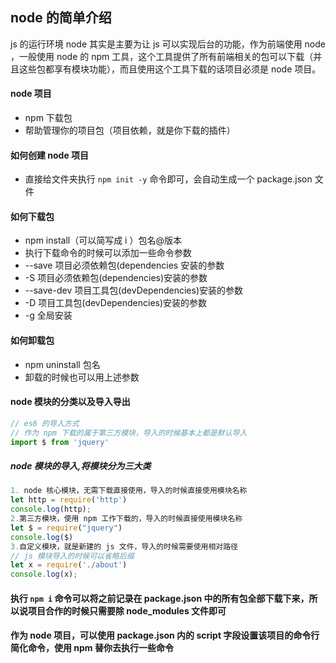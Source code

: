 ## node 的简单介绍

js 的运行环境
node 其实是主要为让 js 可以实现后台的功能，作为前端使用 node ，一般使用 node 的 npm 工具，这个工具提供了所有前端相关的包可以下载（并且这些包都享有模块功能），而且使用这个工具下载的话项目必须是 node 项目。

#### node 项目

- npm 下载包
- 帮助管理你的项目包（项目依赖，就是你下载的插件）

#### 如何创建 node 项目

- 直接给文件夹执行 `npm init -y` 命令即可，会自动生成一个 package.json 文件

#### 如何下载包

- npm install（可以简写成 i ）包名@版本
- 执行下载命令的时候可以添加一些命令参数
- --save 项目必须依赖包(dependencies 安装的参数
- -S 项目必须依赖包(dependencies)安装的参数
- --save-dev 项目工具包(devDependencies)安装的参数
- -D 项目工具包(devDependencies)安装的参数
- -g 全局安装

#### 如何卸载包

- npm uninstall 包名
- 卸载的时候也可以用上述参数

#### node 模块的分类以及导入导出
```js
// es6 的导入方式
// 作为 npm 下载的属于第三方模块，导入的时候基本上都是默认导入
import $ from 'jquery'
```
##### node 模块的导入,将模块分为三大类
```js
1. node 核心模块，无需下载直接使用，导入的时候直接使用模块名称
let http = require('http')
console.log(http);
2.第三方模块，使用 npm 工作下载的，导入的时候直接使用模块名称
let $ = require("jquery")
console.log($)
3.自定义模块，就是新建的 js 文件，导入的时候需要使用相对路径
// js 模块导入的时候可以省略后缀
let x = require('./about')
console.log(x);
```

#### 执行 `npm i` 命令可以将之前记录在 package.json 中的所有包全部下载下来，所以说项目合作的时候只需要除 node_modules 文件即可

#### 作为 node 项目，可以使用 package.json 内的 script 字段设置该项目的命令行简化命令，使用 npm 替你去执行一些命令
